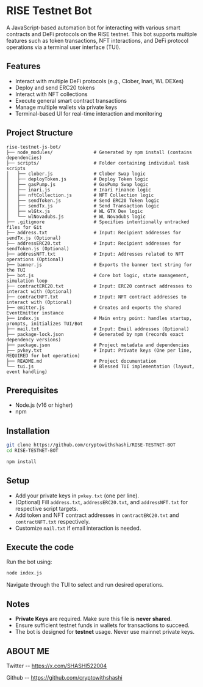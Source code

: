 # RISE Testnet Bot

A JavaScript-based automation bot for interacting with various smart contracts and DeFi protocols on the RISE testnet. This bot supports multiple features such as token transactions, NFT interactions, and DeFi protocol operations via a terminal user interface (TUI).



## Features

- Interact with multiple DeFi protocols (e.g., Clober, Inari, WL DEXes)
- Deploy and send ERC20 tokens
- Interact with NFT collections
- Execute general smart contract transactions
- Manage multiple wallets via private keys
- Terminal-based UI for real-time interaction and monitoring


## Project Structure

```
rise-testnet-js-bot/
├── node_modules/               # Generated by npm install (contains dependencies)
├── scripts/                    # Folder containing individual task scripts
│   ├── clober.js               # Clober Swap logic
│   ├── deployToken.js          # Deploy Token logic
│   ├── gasPump.js              # GasPump Swap logic
│   ├── inari.js                # Inari Finance logic
│   ├── nftCollection.js        # NFT Collection logic
│   ├── sendToken.js            # Send ERC20 Token logic
│   ├── sendTx.js               # Send Transaction logic
│   ├── wlGtx.js                # WL GTX Dex logic
│   └── wlNovadubs.js           # WL Novadubs logic
├── .gitignore                  # Specifies intentionally untracked files for Git
├── address.txt                 # Input: Recipient addresses for sendTx.js (Optional)
├── addressERC20.txt            # Input: Recipient addresses for sendToken.js (Optional)
├── addressNFT.txt              # Input: Addresses related to NFT operations (Optional)
├── banner.js                   # Exports the banner text string for the TUI
├── bot.js                      # Core bot logic, state management, simulation loop
├── contractERC20.txt           # Input: ERC20 contract addresses to interact with (Optional)
├── contractNFT.txt             # Input: NFT contract addresses to interact with (Optional)
├── emitter.js                  # Creates and exports the shared EventEmitter instance
├── index.js                    # Main entry point: handles startup, prompts, initializes TUI/Bot
├── mail.txt                    # Input: Email addresses (Optional)
├── package-lock.json           # Generated by npm (records exact dependency versions)
├── package.json                # Project metadata and dependencies
├── pvkey.txt                   # Input: Private keys (One per line, REQUIRED for bot operation)
├── README.md                   # Project documentation
└── tui.js                      # Blessed TUI implementation (layout, event handling)
```





## Prerequisites

- Node.js (v16 or higher)
- npm

## Installation

```bash
git clone https://github.com/cryptowithshashi/RISE-TESTNET-BOT
cd RISE-TESTNET-BOT
```

```bash
npm install
```

## Setup

-  Add your private keys in `pvkey.txt` (one per line).
-  (Optional) Fill `address.txt`, `addressERC20.txt`, and `addressNFT.txt` for respective script targets.
-  Add token and NFT contract addresses in `contractERC20.txt` and `contractNFT.txt` respectively.
-  Customize `mail.txt` if email interaction is needed.


## Execute the code

Run the bot using:

```bash
node index.js
```

Navigate through the TUI to select and run desired operations.



## Notes

- **Private Keys** are required. Make sure this file is **never shared**.
- Ensure sufficient testnet funds in wallets for transactions to succeed.
- The bot is designed for **testnet** usage. Never use mainnet private keys.



## ABOUT ME

Twitter -- https://x.com/SHASHI522004

Github -- https://github.com/cryptowithshashi
